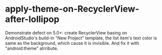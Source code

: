# apply-theme-on-RecyclerView-after-lollipop
Demonstrate defect on 5.0+: create RecyclerView basing on AndroidStudio's build-in "New Project" template, the list item's text color is same as the background, which cause it is invisible. And fix it with "android:theme" atrribute.
